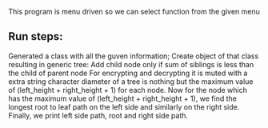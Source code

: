 This program is menu driven  so we can select function from the given menu 
## Run steps:
Generated a class with all the guven information;
Create object of that class resulting in generic tree:
Add child node only if sum of siblings is less than the child of parent node
For encrypting and decrypting it is muted with a extra string character
diameter of a tree is nothing but the maximum value of (left_height + right_height + 1) for each node.
Now for the node which has the maximum value of (left_height + right_height + 1), we find the longest root to leaf path on the left side and similarly on the right side. Finally, we print left side path, root and right side path.
